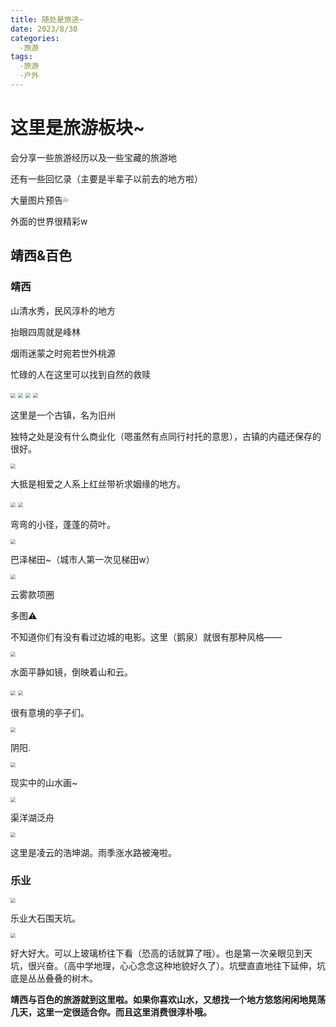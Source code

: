 ```yaml
---
title: 随处是旅途~
date: 2023/8/30
categories: 
  -旅游
tags:
  -旅游
  -户外
---
```


# 这里是旅游板块~

会分享一些旅游经历以及一些宝藏的旅游地

还有一些回忆录（主要是半辈子以前去的地方啦）

大量图片预告💦

外面的世界很精彩w

 

## 靖西&百色

### 靖西

山清水秀，民风淳朴的地方

抬眼四周就是峰林

烟雨迷蒙之时宛若世外桃源

忙碌的人在这里可以找到自然的救赎

<img src="./bs/01.jpg" style="zoom:50%;" />

<img src="./bs/02.jpg" style="zoom:50%;" />

<img src="./bs/03.jpg" style="zoom:50%;" />

<img src="./bs/04.jpg" style="zoom:50%;" />

这里是一个古镇，名为旧州

独特之处是没有什么商业化（嗯虽然有点同行衬托的意思），古镇的内蕴还保存的很好。

<img src="./bs/05.jpg" style="zoom:50%;" />

大抵是相爱之人系上红丝带祈求姻缘的地方。

<img src="./bs/06.jpg" style="zoom:50%;" />

<img src="./bs/07.jpg" style="zoom:50%;" />

弯弯的小径，蓬蓬的荷叶。

<img src="./bs/08.jpg" style="zoom:50%;" />

巴泽梯田~（城市人第一次见梯田w）

<img src="./bs/10.jpg" style="zoom:50%;" />

云雾款项圈

多图⚠️

不知道你们有没有看过边城的电影。这里（鹅泉）就很有那种风格——

<img src="./bs/11.jpg" style="zoom:50%;" />

水面平静如镜，倒映着山和云。

<img src="./bs/13.jpg" style="zoom:50%;" />

<img src="./bs/14.jpg" style="zoom:50%;" />

很有意境的亭子们。

<img src="./bs/15.jpg" style="zoom:50%;" />

阴阳.

<img src="./bs/16.jpg" style="zoom:50%;" />

现实中的山水画~

<img src="./bs/17.jpg" style="zoom:50%;" />

渠洋湖泛舟

<img src="./bs/18.jpg" style="zoom:50%;" />

这里是凌云的浩坤湖。雨季涨水路被淹啦。

### 乐业

<img src="./bs/19.jpg" style="zoom:50%;" />

乐业大石围天坑。

<img src="./bs/20.jpg" style="zoom:50%;" />

好大好大。可以上玻璃桥往下看（恐高的话就算了哦）。也是第一次亲眼见到天坑，很兴奋。（高中学地理，心心念念这种地貌好久了）。坑壁直直地往下延伸，坑底是丛丛叠叠的树木。

**靖西与百色的旅游就到这里啦。如果你喜欢山水，又想找一个地方悠悠闲闲地晃荡几天，这里一定很适合你。而且这里消费很淳朴哦。**
